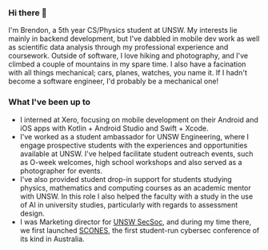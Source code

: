### Hi there 👋

I'm Brendon, a 5th year CS/Physics student at UNSW. My interests lie mainly in backend development, but I've dabbled in mobile dev work as well as scientific data analysis through my professional experience and coursework. Outside of software, I love hiking and photography, and I've climbed a couple of mountains in my spare time. I also have a facination with all things mechanical; cars, planes, watches, you name it. If I hadn't become a software engineer, I'd probably be a mechanical one!

### What I've been up to
* I interned at Xero, focusing on mobile development on their Android and iOS apps with Kotlin + Android Studio and Swift + Xcode.
* I've worked as a student ambassador for UNSW Engineering, where I engage prospective students with the experiences and opportunities available at UNSW. I've helped facilitate student outreach events, such as O-week welcomes, high school workshops and also served as a photographer for events.
* I've also provided student drop-in support for students studying physics, mathematics and computing courses as an academic mentor with UNSW. In this role I also helped the faculty with a study in the use of AI in university studies, particularly with regards to assessment design.
* I was Marketing director for [UNSW SecSoc](https://unswsecurity.com/), and during my time there, we first launched [SCONES](https://scones.secso.cc/), the first student-run cybersec conference of its kind in Australia.

<!--
**brendon-z/brendon-z** is a ✨ _special_ ✨ repository because its `README.md` (this file) appears on your GitHub profile.

Here are some ideas to get you started:

- 🔭 I’m currently working on ...
- 🌱 I’m currently learning ...
- 👯 I’m looking to collaborate on ...
- 🤔 I’m looking for help with ...
- 💬 Ask me about ...
- 📫 How to reach me: ...
- 😄 Pronouns: ...
- ⚡ Fun fact: ...
-->
